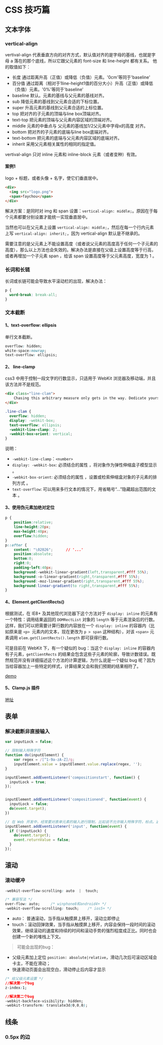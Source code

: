 # CSS 技巧篇
## 文本字体
### vertical-align
vertival-align 代表垂直方向的对齐方式，默认值对齐的是字母的基线，也就是字母 a 落在的那个底线，所以它跟父元素的 font-size 和 line-height 都有关系。
他的取值如下：

* 长度  通过距离升高（正值）或降低（负值）元素。'0cm'等同于'baseline'
* 百分值  通过距离（相对于1line-height1值的百分大小）升高（正值）或降低（负值）元素。'0%'等同于'baseline'
* baseline  默认。元素的基线与父元素的基线对齐。
* sub  降低元素的基线到父元素合适的下标位置。
* super  升高元素的基线到父元素合适的上标位置。
* top  把对齐的子元素的顶端与line box顶端对齐。
* text-top  把元素的顶端与父元素内容区域的顶端对齐。
* middle  元素的中垂点与 父元素的基线加1/2父元素中字母x的高度 对齐。
* bottom  把对齐的子元素的底端与line box底端对齐。
* text-bottom	  把元素的底端与父元素内容区域的底端对齐。
* inherit  采用父元素相关属性的相同的指定值。

vertival-align 只对 inline 元素和 inline-block 元素（或者变种）有效。

#### 案例1
logo + 标题，或者头像 + 名字，使它们垂直居中。

``` html
<div>
  <img src="logo.png">
  <span>faychou</span>
</div>
```

解决方案：是同时对 img 和 span 设置：`vertical-align: middle;`。原因在于每个元素都要分别设置才能统一实现垂直居中。

当然也可以在父元素上设置 `vertical-align: middle;`，然后在每一个行内元素上写 `vertical-align: inherit;`，因为 vertical-align 默认是不继承的。

需要注意的是父元素上不能设置高度（或者说父元素的高度高于任何一个子元素的高度），那么以上方法也会失效的。解决办法是直接在父级上设置高度等于行高，或者再增加一个子元素 span ，给该 span 设置高度等于父元素高度，宽度为 1 。

### 长词和长链
长词或长链可能会导致水平滚动栏的出现，解决办法：

``` css
p {
  word-break: break-all;
}
```

### 文本截断
#### 1、text-overflow: ellipsis
单行文本截断。

``` css
overflow: hidden;
white-space:nowrap;
text-overflow: ellipsis;
```

#### 2、 line-clamp
css3 中用于控制一段文字的行数显示，只适用于 WebKit 浏览器及移动端，并且该方法并不是规范。

``` html
<div class="line-clam">
    Chasing this arbitrary measure only gets in the way. Dedicate yourself to something greater and more concrete and let success come as a byproduct.
</div>
```
``` css
.line-clam {
  overflow: hidden;  
  display: -webkit-box;  
  text-overflow: ellipsis;  
  -webkit-line-clamp: 2;
  -webkit-box-orient: vertical;
}
```

说明：

* `-webkit-line-clamp`：`<number>`
* `display: -webkit-box`: 必须结合的属性 ，将对象作为弹性伸缩盒子模型显示 。
* `-webkit-box-orient`: 必须结合的属性 ，设置或检索伸缩盒对象的子元素的排列方式 。
* `text-overflow`: 可以用来多行文本的情况下，用省略号“...”隐藏超出范围的文本 。

#### 3、使用伪元素加绝对定位
``` css
p {
	position:relative;
	line-height:20px;
	max-height:40px;
	overflow:hidden;
}
p::after {
	content: "\02026";      // '...'
	position:absolute;
	bottom:0;
	right:0;
	padding-left:40px;
	background:-webkit-linear-gradient(left,transparent,#fff 55%);
	background:-o-linear-gradient(right,transparent,#fff 55%);
	background:-moz-linear-gradient(right,transparent,#fff 55%);
	background:linear-gradient(to right,transparent,#fff 55%);
}
```

#### 4、Element.getClientRects()
根据测试，在 IE8+ 及其他现代浏览器下这个方法对于 `display: inline` 的元素有一个特性：调用结果返回的 `DOMRectList` 对象的 `length` 等于元素渲染后的行数。这样，我们可以把需要计算行数的内容放在一个 `display: inline` 的容器内（比如原来是 `<p> `元素内的文本，现在更改为 `p > span` 这种结构），对该 `<span>` 元素调用 `elem.getClientRects().length` 即可获得行数。

可是目前在 WebKit 下，有一个疑似的 bug：当这个 `display: inline` 的容器内有子元素，`getClientRects` 的结果会包含这些子元素的轮廓，导致计数错误。既然规范并没有详细描述这个方法的计算逻辑，为什么说是一个疑似 bug 呢？因为当给容器加上一些特定的样式，计算结果又会和我们预期的结果相符了。

[demo](http://jsbin.com/juxihisisu/edit?html,css,js,output)

#### 5、Clamp.js 插件
[地址](https://github.com/josephschmitt/Clamp.js)

## 表单
### 解决截断非直接输入
``` js
var inputLock = false;

// 限制输入特殊字符
function do(inputElement) {
    var regex = /[^1-9a-zA-Z]/g;
    inputElement.value = inputElement.value.replace(regex, '');
}

inputElement.addEventListener('compositionstart', function() {
  inputLock = true;
});


inputElement.addEventListener('compositionend', function(event) {
  inputLock = false;
  do(event.target);
})

// 在 Web 开发中，经常要对表单元素的输入进行限制，比如说不允许输入特殊字符，标点。通常我们会监听 input 事件
inputElement.addEventListener('input', function(event) {
  if (!inputLock) {
    do(event.target);
    event.returnValue = false;
  }
});
```

## 滚动
### 滚动缓冲
``` css
-webkit-overflow-scrolling: auto  |  touch;

/* 兼容写法 */
over-flow: auto;     /* winphone8和android4+ */
-webkit-overflow-scrolling: touch;    /* ios5+ */
```

* auto： 普通滚动，当手指从触摸屏上移开，滚动立即停止
* touch：滚动回弹效果，当手指从触摸屏上移开，内容会保持一段时间的滚动效果，继续滚动的速度和持续的时间和滚动手势的强烈程度成正比。同时也会创建一个新的堆栈上下文。

> 可能会出现的bug：

* 父级元素加上定位 `position: absolute|relative`，滑动几次后可滚动区域会卡主，不能在滑动；
* 快速滑动页面会出现空白，滑动停止后内容才显示

``` css
/* 给父级元素设置 */
//解决第一个bug
z-index:1;    

//解决第二个bug
-webkit-backface-visibility: hidden;    
-webkit-transform: translate3d(0,0,0);
```

## 线条
### 0.5px 的边
